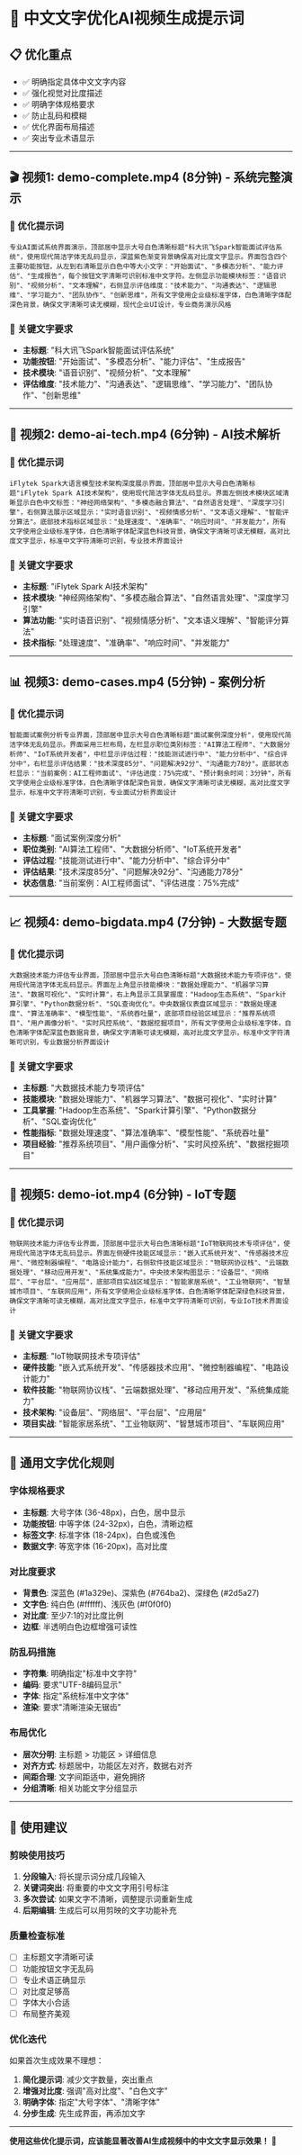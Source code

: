 # 🎯 中文文字优化AI视频生成提示词

## 📋 优化重点
- ✅ 明确指定具体中文文字内容
- ✅ 强化视觉对比度描述
- ✅ 明确字体规格要求
- ✅ 防止乱码和模糊
- ✅ 优化界面布局描述
- ✅ 突出专业术语显示

---

## 🎬 视频1: demo-complete.mp4 (8分钟) - 系统完整演示

### 📝 优化提示词
```
专业AI面试系统界面演示，顶部居中显示大号白色清晰标题"科大讯飞Spark智能面试评估系统"，使用现代简洁字体无乱码显示，深蓝紫色渐变背景确保高对比度文字显示。界面包含四个主要功能按钮，从左到右清晰显示白色中等大小文字："开始面试"、"多模态分析"、"能力评估"、"生成报告"，每个按钮文字清晰可识别标准中文字符。左侧显示功能模块标签："语音识别"、"视频分析"、"文本理解"，右侧显示评估维度："技术能力"、"沟通表达"、"逻辑思维"、"学习能力"、"团队协作"、"创新思维"，所有文字使用企业级标准字体，白色清晰字体配深色背景，确保文字清晰可读无模糊，现代企业UI设计，专业商务演示风格
```

### 🎨 关键文字要求
- **主标题**: "科大讯飞Spark智能面试评估系统"
- **功能按钮**: "开始面试"、"多模态分析"、"能力评估"、"生成报告"
- **技术模块**: "语音识别"、"视频分析"、"文本理解"
- **评估维度**: "技术能力"、"沟通表达"、"逻辑思维"、"学习能力"、"团队协作"、"创新思维"

---

## 🤖 视频2: demo-ai-tech.mp4 (6分钟) - AI技术解析

### 📝 优化提示词
```
iFlytek Spark大语言模型技术架构深度展示界面，顶部居中显示大号白色清晰标题"iFlytek Spark AI技术架构"，使用现代简洁字体无乱码显示。界面左侧技术模块区域清晰显示白色中文标签："神经网络架构"、"多模态融合算法"、"自然语言处理"、"深度学习引擎"，右侧算法展示区域显示："实时语音识别"、"视频情感分析"、"文本语义理解"、"智能评分算法"。底部技术指标区域显示："处理速度"、"准确率"、"响应时间"、"并发能力"，所有文字使用企业级标准字体，白色清晰字体配深蓝色科技背景，确保文字清晰可读无模糊，高对比度文字显示，标准中文字符清晰可识别，专业技术界面设计
```

### 🎨 关键文字要求
- **主标题**: "iFlytek Spark AI技术架构"
- **技术模块**: "神经网络架构"、"多模态融合算法"、"自然语言处理"、"深度学习引擎"
- **算法功能**: "实时语音识别"、"视频情感分析"、"文本语义理解"、"智能评分算法"
- **技术指标**: "处理速度"、"准确率"、"响应时间"、"并发能力"

---

## 📊 视频3: demo-cases.mp4 (5分钟) - 案例分析

### 📝 优化提示词
```
智能面试案例分析专业界面，顶部居中显示大号白色清晰标题"面试案例深度分析"，使用现代简洁字体无乱码显示。界面采用三栏布局，左栏显示职位类别标签："AI算法工程师"、"大数据分析师"、"IoT系统开发者"，中栏显示评估过程："技能测试进行中"、"能力分析中"、"综合评分中"，右栏显示评估结果："技术深度85分"、"问题解决92分"、"沟通能力78分"。底部状态栏显示："当前案例：AI工程师面试"、"评估进度：75%完成"、"预计剩余时间：3分钟"，所有文字使用企业级标准字体，白色清晰字体配深色背景，确保文字清晰可读无模糊，高对比度文字显示，标准中文字符清晰可识别，专业面试分析界面设计
```

### 🎨 关键文字要求
- **主标题**: "面试案例深度分析"
- **职位类别**: "AI算法工程师"、"大数据分析师"、"IoT系统开发者"
- **评估过程**: "技能测试进行中"、"能力分析中"、"综合评分中"
- **评估结果**: "技术深度85分"、"问题解决92分"、"沟通能力78分"
- **状态信息**: "当前案例：AI工程师面试"、"评估进度：75%完成"

---

## 📈 视频4: demo-bigdata.mp4 (7分钟) - 大数据专题

### 📝 优化提示词
```
大数据技术能力评估专业界面，顶部居中显示大号白色清晰标题"大数据技术能力专项评估"，使用现代简洁字体无乱码显示。界面左上角显示技能模块："数据处理能力"、"机器学习算法"、"数据可视化"、"实时计算"，右上角显示工具掌握度："Hadoop生态系统"、"Spark计算引擎"、"Python数据分析"、"SQL查询优化"。中央数据仪表盘区域显示："数据处理速度"、"算法准确率"、"模型性能"、"系统吞吐量"，底部项目经验区域显示："推荐系统项目"、"用户画像分析"、"实时风控系统"、"数据挖掘项目"，所有文字使用企业级标准字体，白色清晰字体配深蓝色数据背景，确保文字清晰可读无模糊，高对比度文字显示，标准中文字符清晰可识别，专业数据分析界面设计
```

### 🎨 关键文字要求
- **主标题**: "大数据技术能力专项评估"
- **技能模块**: "数据处理能力"、"机器学习算法"、"数据可视化"、"实时计算"
- **工具掌握**: "Hadoop生态系统"、"Spark计算引擎"、"Python数据分析"、"SQL查询优化"
- **性能指标**: "数据处理速度"、"算法准确率"、"模型性能"、"系统吞吐量"
- **项目经验**: "推荐系统项目"、"用户画像分析"、"实时风控系统"、"数据挖掘项目"

---

## 🔌 视频5: demo-iot.mp4 (6分钟) - IoT专题

### 📝 优化提示词
```
物联网技术能力评估专业界面，顶部居中显示大号白色清晰标题"IoT物联网技术专项评估"，使用现代简洁字体无乱码显示。界面左侧硬件技能区域显示："嵌入式系统开发"、"传感器技术应用"、"微控制器编程"、"电路设计能力"，右侧软件技能区域显示："物联网协议栈"、"云端数据处理"、"移动应用开发"、"系统集成能力"。中央技术架构图显示："设备层"、"网络层"、"平台层"、"应用层"，底部项目实战区域显示："智能家居系统"、"工业物联网"、"智慧城市项目"、"车联网应用"，所有文字使用企业级标准字体，白色清晰字体配深绿色科技背景，确保文字清晰可读无模糊，高对比度文字显示，标准中文字符清晰可识别，专业IoT技术界面设计
```

### 🎨 关键文字要求
- **主标题**: "IoT物联网技术专项评估"
- **硬件技能**: "嵌入式系统开发"、"传感器技术应用"、"微控制器编程"、"电路设计能力"
- **软件技能**: "物联网协议栈"、"云端数据处理"、"移动应用开发"、"系统集成能力"
- **技术架构**: "设备层"、"网络层"、"平台层"、"应用层"
- **项目实战**: "智能家居系统"、"工业物联网"、"智慧城市项目"、"车联网应用"

---

## 🎨 通用文字优化规则

### 字体规格要求
- **主标题**: 大号字体 (36-48px)，白色，居中显示
- **功能按钮**: 中等字体 (24-32px)，白色，清晰边框
- **标签文字**: 标准字体 (18-24px)，白色或浅色
- **数据文字**: 等宽字体 (16-20px)，高对比度

### 对比度要求
- **背景色**: 深蓝色 (#1a329e)、深紫色 (#764ba2)、深绿色 (#2d5a27)
- **文字色**: 纯白色 (#ffffff)、浅灰色 (#f0f0f0)
- **对比度**: 至少7:1的对比度比例
- **边框**: 半透明白色边框增强可读性

### 防乱码措施
- **字符集**: 明确指定"标准中文字符"
- **编码**: 要求"UTF-8编码显示"
- **字体**: 指定"系统标准中文字体"
- **渲染**: 要求"清晰渲染无锯齿"

### 布局优化
- **层次分明**: 主标题 > 功能区 > 详细信息
- **对齐方式**: 标题居中，功能区左对齐，数据右对齐
- **间距合理**: 文字间距适中，避免拥挤
- **分组清晰**: 相关功能文字分组显示

---

## 🚀 使用建议

### 剪映使用技巧
1. **分段输入**: 将长提示词分成几段输入
2. **关键词突出**: 将重要的中文文字用引号标注
3. **多次尝试**: 如果文字不清晰，调整提示词重新生成
4. **后期编辑**: 生成后可以用剪映的文字功能补充

### 质量检查标准
- [ ] 主标题文字清晰可读
- [ ] 功能按钮文字无乱码
- [ ] 专业术语正确显示
- [ ] 对比度足够高
- [ ] 字体大小合适
- [ ] 布局整齐美观

### 优化迭代
如果首次生成效果不理想：
1. **简化提示词**: 减少文字数量，突出重点
2. **增强对比度**: 强调"高对比度"、"白色文字"
3. **明确字体**: 指定"大号字体"、"清晰字体"
4. **分步生成**: 先生成界面，再添加文字

---

**使用这些优化提示词，应该能显著改善AI生成视频中的中文文字显示效果！** 🎉
